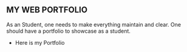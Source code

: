 ## MY WEB PORTFOLIO

As an Student, one needs to make everything maintain and clear.
One should have a portfolio to showcase as a student.

- Here is my Portfolio
